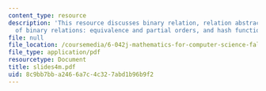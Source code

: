 ```yaml
---
content_type: resource
description: 'This resource discusses binary relation, relation abstraction, types
  of binary relations: equivalence and partial orders, and hash functions.'
file: null
file_location: /coursemedia/6-042j-mathematics-for-computer-science-fall-2005/8c9bb7bba2466a7c4c327abd1b96b9f2_slides4m.pdf
file_type: application/pdf
resourcetype: Document
title: slides4m.pdf
uid: 8c9bb7bb-a246-6a7c-4c32-7abd1b96b9f2
---
```

